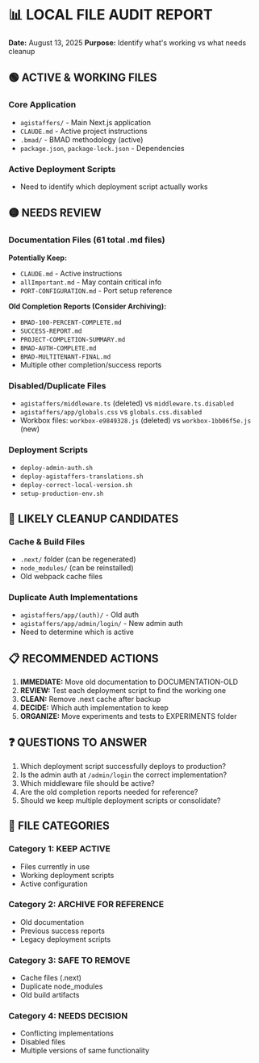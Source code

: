 # 📊 LOCAL FILE AUDIT REPORT
**Date:** August 13, 2025
**Purpose:** Identify what's working vs what needs cleanup

## 🟢 ACTIVE & WORKING FILES

### Core Application
- `agistaffers/` - Main Next.js application
- `CLAUDE.md` - Active project instructions
- `.bmad/` - BMAD methodology (active)
- `package.json`, `package-lock.json` - Dependencies

### Active Deployment Scripts
- Need to identify which deployment script actually works

## 🟡 NEEDS REVIEW

### Documentation Files (61 total .md files)
**Potentially Keep:**
- `CLAUDE.md` - Active instructions
- `allImportant.md` - May contain critical info
- `PORT-CONFIGURATION.md` - Port setup reference

**Old Completion Reports (Consider Archiving):**
- `BMAD-100-PERCENT-COMPLETE.md`
- `SUCCESS-REPORT.md`
- `PROJECT-COMPLETION-SUMMARY.md`
- `BMAD-AUTH-COMPLETE.md`
- `BMAD-MULTITENANT-FINAL.md`
- Multiple other completion/success reports

### Disabled/Duplicate Files
- `agistaffers/middleware.ts` (deleted) vs `middleware.ts.disabled`
- `agistaffers/app/globals.css` vs `globals.css.disabled`
- Workbox files: `workbox-e9849328.js` (deleted) vs `workbox-1bb06f5e.js` (new)

### Deployment Scripts
- `deploy-admin-auth.sh`
- `deploy-agistaffers-translations.sh`
- `deploy-correct-local-version.sh`
- `setup-production-env.sh`

## 🔴 LIKELY CLEANUP CANDIDATES

### Cache & Build Files
- `.next/` folder (can be regenerated)
- `node_modules/` (can be reinstalled)
- Old webpack cache files

### Duplicate Auth Implementations
- `agistaffers/app/(auth)/` - Old auth
- `agistaffers/app/admin/login/` - New admin auth
- Need to determine which is active

## 📋 RECOMMENDED ACTIONS

1. **IMMEDIATE:** Move old documentation to DOCUMENTATION-OLD
2. **REVIEW:** Test each deployment script to find the working one
3. **CLEAN:** Remove .next cache after backup
4. **DECIDE:** Which auth implementation to keep
5. **ORGANIZE:** Move experiments and tests to EXPERIMENTS folder

## ❓ QUESTIONS TO ANSWER

1. Which deployment script successfully deploys to production?
2. Is the admin auth at `/admin/login` the correct implementation?
3. Which middleware file should be active?
4. Are the old completion reports needed for reference?
5. Should we keep multiple deployment scripts or consolidate?

## 📂 FILE CATEGORIES

### Category 1: KEEP ACTIVE
- Files currently in use
- Working deployment scripts
- Active configuration

### Category 2: ARCHIVE FOR REFERENCE
- Old documentation
- Previous success reports
- Legacy deployment scripts

### Category 3: SAFE TO REMOVE
- Cache files (.next)
- Duplicate node_modules
- Old build artifacts

### Category 4: NEEDS DECISION
- Conflicting implementations
- Disabled files
- Multiple versions of same functionality